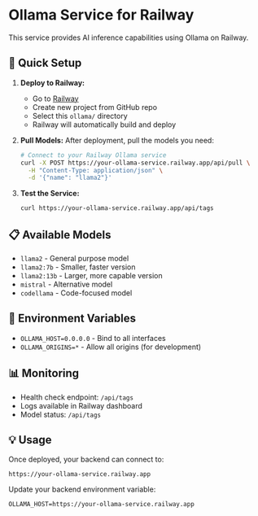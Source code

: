 # Ollama Service for Railway

This service provides AI inference capabilities using Ollama on Railway.

## 🚀 Quick Setup

1. **Deploy to Railway:**
   - Go to [Railway](https://railway.app)
   - Create new project from GitHub repo
   - Select this `ollama/` directory
   - Railway will automatically build and deploy

2. **Pull Models:**
   After deployment, pull the models you need:
   ```bash
   # Connect to your Railway Ollama service
   curl -X POST https://your-ollama-service.railway.app/api/pull \
     -H "Content-Type: application/json" \
     -d '{"name": "llama2"}'
   ```

3. **Test the Service:**
   ```bash
   curl https://your-ollama-service.railway.app/api/tags
   ```

## 📋 Available Models

- `llama2` - General purpose model
- `llama2:7b` - Smaller, faster version
- `llama2:13b` - Larger, more capable version
- `mistral` - Alternative model
- `codellama` - Code-focused model

## 🔧 Environment Variables

- `OLLAMA_HOST=0.0.0.0` - Bind to all interfaces
- `OLLAMA_ORIGINS=*` - Allow all origins (for development)

## 📊 Monitoring

- Health check endpoint: `/api/tags`
- Logs available in Railway dashboard
- Model status: `/api/tags`

## 💡 Usage

Once deployed, your backend can connect to:
```
https://your-ollama-service.railway.app
```

Update your backend environment variable:
```
OLLAMA_HOST=https://your-ollama-service.railway.app
```
